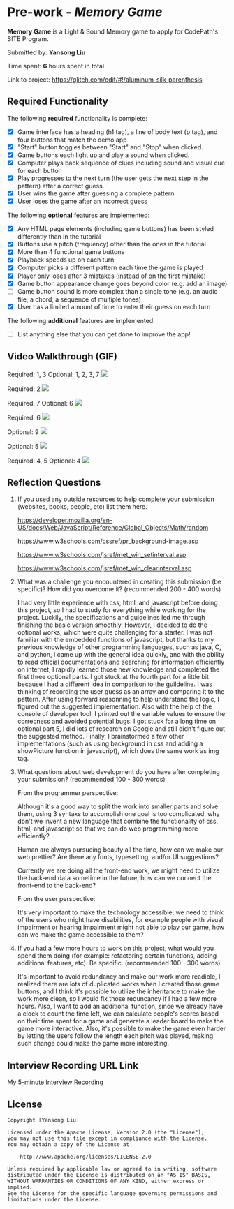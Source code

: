 # Pre-work - _Memory Game_

**Memory Game** is a Light & Sound Memory game to apply for CodePath's SITE Program.

Submitted by: **Yansong Liu**

Time spent: **6** hours spent in total

Link to project: https://glitch.com/edit/#!/aluminum-silk-parenthesis

## Required Functionality

The following **required** functionality is complete:

- [x] Game interface has a heading (h1 tag), a line of body text (p tag), and four buttons that match the demo app
- [x] "Start" button toggles between "Start" and "Stop" when clicked.
- [x] Game buttons each light up and play a sound when clicked.
- [x] Computer plays back sequence of clues including sound and visual cue for each button
- [x] Play progresses to the next turn (the user gets the next step in the pattern) after a correct guess.
- [x] User wins the game after guessing a complete pattern
- [x] User loses the game after an incorrect guess

The following **optional** features are implemented:

- [x] Any HTML page elements (including game buttons) has been styled differently than in the tutorial
- [x] Buttons use a pitch (frequency) other than the ones in the tutorial
- [x] More than 4 functional game buttons
- [x] Playback speeds up on each turn
- [x] Computer picks a different pattern each time the game is played
- [x] Player only loses after 3 mistakes (instead of on the first mistake)
- [x] Game button appearance change goes beyond color (e.g. add an image)
- [ ] Game button sound is more complex than a single tone (e.g. an audio file, a chord, a sequence of multiple tones)
- [x] User has a limited amount of time to enter their guess on each turn

The following **additional** features are implemented:

- [ ] List anything else that you can get done to improve the app!

## Video Walkthrough (GIF)

Required: 1, 3
Optional: 1, 2, 3, 7
![](https://i.imgur.com/dzL4TPF.gif)

Required: 2
![](https://i.imgur.com/s9ccuay.gif)

Required: 7
Optional: 6
![](https://i.imgur.com/QyXo1yk.gif)

Required: 6
![](https://i.imgur.com/mfsZyuU.gif)


Optional: 9
![](https://i.imgur.com/u68YHcf.gif)


Optional: 5
![](https://i.imgur.com/GYLijqE.gif)

Required: 4, 5
Optional: 4
![](https://i.imgur.com/LbDKlTZ.gif)


## Reflection Questions

1. If you used any outside resources to help complete your submission (websites, books, people, etc) list them here.
   
   https://developer.mozilla.org/en-US/docs/Web/JavaScript/Reference/Global_Objects/Math/random
   
   https://www.w3schools.com/cssref/pr_background-image.asp
   
   https://www.w3schools.com/jsref/met_win_setinterval.asp
   
   https://www.w3schools.com/jsref/met_win_clearinterval.asp

2. What was a challenge you encountered in creating this submission (be specific)? How did you overcome it? (recommended 200 - 400 words)
   
   I had very little experience with css, html, and javascript before doing this project, so I had to study for everything while working for
   the project. Luckily, the specifications and guidelines led me through finishing the basic version smoothly. However, I decided to do the optional
   works, which were quite challenging for a starter. I was not familiar with the embedded functions of javascript, but thanks to my
   previous knowledge of other programming languages, such as java, C, and python, I came up with the general idea quickly, and with the ability
   to read official documentations and searching for information efficiently on internet, I rapidly learned those new knowledge and completed
   the first three optional parts. I got stuck at the fourth part for a little bit because I had a different idea in comparison to the guildeline.
   I was thinking of recording the user guess as an array and comparing it to the pattern. After using forward reasonning to help understand the logic,
   I figured out the suggested implementation. Also with the help of the console of developer tool, I printed out the variable values to ensure the
   correcness and avoided potential bugs. I got stuck for a long time on optional part 5, I did lots of research on Google and still didn't figure out the
   suggested method. Finally, I brainstormed a few other implementations (such as using background in css and adding a showPicture function in javascript),
   which does the same work as img tag.

3. What questions about web development do you have after completing your submission? (recommended 100 - 300 words)
   
   From the programmer perspective:
   
   Although it's a good way to split the work into smaller parts and solve them, using 3 syntaxs to accomplish one goal is too complicated,
   why don't we invent a new language that combine the functionality of css, html, and javascript so that we can do web programming more efficiently?
   
   Human are always pursueing beauty all the time, how can we make our web prettier? Are there any fonts, typesetting, and/or UI suggestions?
   
   Currently we are doing all the front-end work, we might need to utilize the back-end data sometime in the future, how can we connect the
   front-end to the back-end?
   
   From the user perspective:
   
   It's very important to make the technology accessible, we need to think of the users who might have disabilities, for example people with visual
   impairment or hearing impairment might not able to play our game, how can we make the game accessible to them?

4. If you had a few more hours to work on this project, what would you spend them doing (for example: refactoring certain functions, adding additional features, etc). Be specific. (recommended 100 - 300 words)
   
   It's important to avoid redundancy and make our work more readible, I realized there are lots of duplicated works when I created those game buttons,
   and I think it's possible to utilize the inheritance to make the work more clean, so I would fix those reduncancy if I had a few more hours.
   Also, I want to add an additional function, since we already have a clock to count the time left, we can calculate people's scores based on their
   time spent for a game and generate a leader board to make the game more interactive. Also, it's possible to make the game even harder by letting the
   users follow the length each pitch was played, making such change could make the game more interesting. 

## Interview Recording URL Link

[My 5-minute Interview Recording](https://www.loom.com/share/7004551f0253496c9330896bd7bded0e)

## License

    Copyright [Yansong Liu]

    Licensed under the Apache License, Version 2.0 (the "License");
    you may not use this file except in compliance with the License.
    You may obtain a copy of the License at

        http://www.apache.org/licenses/LICENSE-2.0

    Unless required by applicable law or agreed to in writing, software
    distributed under the License is distributed on an "AS IS" BASIS,
    WITHOUT WARRANTIES OR CONDITIONS OF ANY KIND, either express or implied.
    See the License for the specific language governing permissions and
    limitations under the License.
